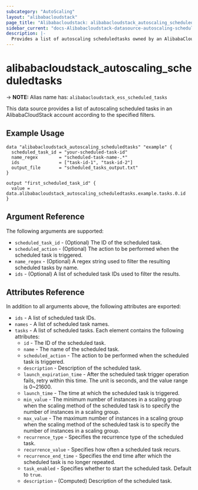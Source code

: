 ```yaml
---
subcategory: "AutoScaling"
layout: "alibabacloudstack"
page_title: "Alibabacloudstack: alibabacloudstack_autoscaling_scheduledtasks"
sidebar_current: "docs-Alibabacloudstack-datasource-autoscaling-scheduledtasks"
description: |- 
  Provides a list of autoscaling scheduledtasks owned by an AlibabaCloudStack account.
---
```


# alibabacloudstack_autoscaling_scheduledtasks
-> **NOTE:** Alias name has: `alibabacloudstack_ess_scheduled_tasks`

This data source provides a list of autoscaling scheduled tasks in an AlibabaCloudStack account according to the specified filters.

## Example Usage

```hcl
data "alibabacloudstack_autoscaling_scheduledtasks" "example" {
  scheduled_task_id = "your-scheduled-task-id"
  name_regex        = "scheduled-task-name-.*"
  ids               = ["task-id-1", "task-id-2"]
  output_file       = "scheduled_tasks_output.txt"
}

output "first_scheduled_task_id" {
  value = data.alibabacloudstack_autoscaling_scheduledtasks.example.tasks.0.id
}
```

## Argument Reference

The following arguments are supported:

* `scheduled_task_id` - (Optional) The ID of the scheduled task.
* `scheduled_action` - (Optional) The action to be performed when the scheduled task is triggered.
* `name_regex` - (Optional) A regex string used to filter the resulting scheduled tasks by name.
* `ids` - (Optional) A list of scheduled task IDs used to filter the results.

## Attributes Reference

In addition to all arguments above, the following attributes are exported:

* `ids` - A list of scheduled task IDs.
* `names` - A list of scheduled task names.
* `tasks` - A list of scheduled tasks. Each element contains the following attributes:
  * `id` - The ID of the scheduled task.
  * `name` - The name of the scheduled task.
  * `scheduled_action` - The action to be performed when the scheduled task is triggered.
  * `description` - Description of the scheduled task.
  * `launch_expiration_time` - After the scheduled task trigger operation fails, retry within this time. The unit is seconds, and the value range is 0~21600.
  * `launch_time` - The time at which the scheduled task is triggered.
  * `min_value` - The minimum number of instances in a scaling group when the scaling method of the scheduled task is to specify the number of instances in a scaling group.
  * `max_value` - The maximum number of instances in a scaling group when the scaling method of the scheduled task is to specify the number of instances in a scaling group.
  * `recurrence_type` - Specifies the recurrence type of the scheduled task.
  * `recurrence_value` - Specifies how often a scheduled task recurs.
  * `recurrence_end_time` - Specifies the end time after which the scheduled task is no longer repeated.
  * `task_enabled` - Specifies whether to start the scheduled task. Default to `true`.
  * `description` - (Computed) Description of the scheduled task.